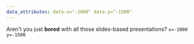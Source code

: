 ```yaml
---
data_attributes: data-x="-1000" data-y="-1500"
---
```


Aren't you just **bored** with all those slides-based presentations?
`x=-1000 y=-1500`

